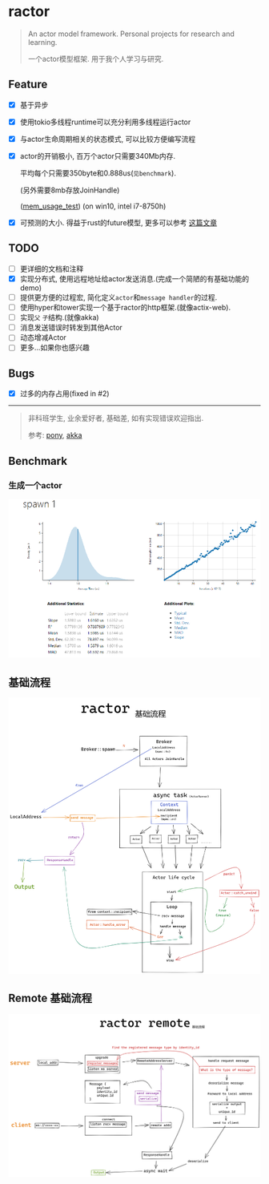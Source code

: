 # ractor

> An actor model framework. Personal projects for research and learning.
> 
> 一个actor模型框架. 用于我个人学习与研究.

## Feature
- [x] 基于异步
- [x] 使用tokio多线程runtime可以充分利用多线程运行actor
- [x] 与actor生命周期相关的状态模式, 可以比较方便编写流程
- [x] actor的开销极小, 百万个actor只需要340Mb内存.
  
  平均每个只需要350byte和0.888us(`见benchmark`).
  
  (另外需要8mb存放JoinHandle)
  
  ([mem_usage_test](./ractor/examples/mem_usage_test.rs)) (on win10, intel i7-8750h)
- [x] 可预测的大小. 得益于rust的future模型, 更多可以参考
  [这篇文章](https://without.boats/blog/futures-and-segmented-stacks/#segmenting-your-futures-for-fun-and-profit)

## TODO
- [ ] 更详细的文档和注释
- [x] 实现分布式, 使用远程地址给actor发送消息.(完成一个简陋的有基础功能的demo)
- [ ] 提供更方便的过程宏, 简化定义`actor`和`message handler`的过程.
- [ ] 使用hyper和tower实现一个基于ractor的http框架.(就像actix-web).
- [ ] 实现`父` `子`结构.(就像akka)
- [ ] 消息发送错误时转发到其他Actor
- [ ] 动态增减Actor  
- [ ] 更多...如果你也感兴趣

## Bugs
- [x] 过多的内存占用(fixed in #2)

---
> 非科班学生, 业余爱好者, 基础差, 如有实现错误欢迎指出.
> 
> 参考: [pony](https://www.ponylang.io/), [akka](https://akka.io/)

## Benchmark
### 生成一个actor
![bench-spawn1.png](./assets/bench-spawn1.png)

## 基础流程
![png](./assets/ractor-base.png)

## Remote 基础流程
![png](./assets/ractor-remote-base.png)
